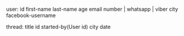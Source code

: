 user:   id
        first-name
        last-name
        age
        email
        number | whatsapp | viber
        city
        facebook-username

thread: title
        id
        started-by(User id)
        city
        date
        
